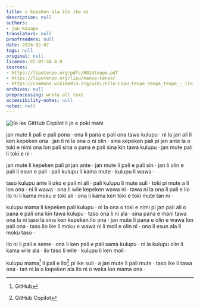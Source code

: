 ```yaml
---
title: o kepeken ala ilo ike ni
description: null
authors:
- jan Kasape
translators: null
proofreaders: null
date: 2024-02-07
tags: null
original: null
license: CC-BY-SA 4.0
sources:
- https://liputenpo.org/pdfs/0024tenpo.pdf
- https://liputenpo.org/lipu/nanpa-tenpo/
- https://commons.wikimedia.org/wiki/File:Lipu_tenpo_nanpa_tenpo_-_ilo_ike.png
archives: null
preprocessing: wrote alt text
accessibility-notes: null
notes: null
---
```


![ilo ike GitHub Copilot li jo e poki mani](https://upload.wikimedia.org/wikipedia/commons/9/92/Lipu_tenpo_nanpa_tenpo_-_ilo_ike.png)

jan mute li pali e pali pona · ona li pana e pali ona tawa kulupu · ni la jan ali li ken kepeken ona · jan li ni la ona o ni olin · sina kepeken pali pi jan ante la o toki e nimi ona lon pali sina o pana e pali sina kin tawa kulupu · jan mute pali li toki e ni ·

jan mute li kepeken pali pi jan ante · jan mute li pali e pali sin · jan li olin e pali li esun e pali · pali kulupu li kama mute · kulupu li wawa ·

taso kulupu ante li oko e pali ni ali · pali kulupu li mute suli · toki pi mute a li lon ona · ni li wawa · ona li wile kepeken wawa ni · tawa ni la ona li pali e ilo · ilo ni li kama moku e toki ali · ona li kama ken toki e toki mute tan ni ·

kulupu mama li kepeken pali kulupu · ni la ona o toki e nimi pi jan pali ali o pana e pali ona kin tawa kulupu · taso ona li ni ala · sina pana e mani tawa ona la ni taso la sina ken kepeken ilo ona · jan mute li pana e olin e wawa lon pali ona · taso ilo ike li moku e wawa ni li moli e olin ni · ona li esun ala li moku taso ·

ilo ni li pali e seme · ona li ken pali e pali sama kulupu · ni la kulupu olin li kama wile ala · ilo taso li wile · kulupu li ken moli ·

kulupu mama[^1] li pali e ilo[^2] pi ike suli · a jan mute li pali mute · taso ike li tawa ona · tan ni la o kepeken ala ilo ni o weka lon mama ona ·

[^1]: GitHub
[^2]: GitHub Copilot